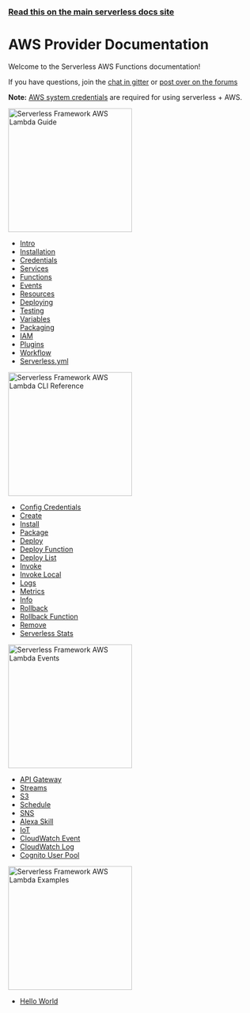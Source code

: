 <!--
title: Serverless - AWS Documentation
menuText: AWS
layout: Doc
-->

<!-- DOCS-SITE-LINK:START automatically generated  -->
### [Read this on the main serverless docs site](https://www.serverless.com/framework/docs/)
<!-- DOCS-SITE-LINK:END -->

# AWS Provider Documentation

Welcome to the Serverless AWS Functions documentation!

If you have questions, join the [chat in gitter](https://gitter.im/serverless/serverless) or [post over on the forums](https://gitter.im/serverless/serverless)

**Note:** [AWS system credentials](./guide/credentials.md) are required for using serverless + AWS.

<div class="docsSections">
  <div class="docsSection">
    <div class="docsSectionHeader">
      <a href="./guide/">
      <img src="https://s3-us-west-2.amazonaws.com/assets.site.serverless.com/images/sls_aws_guide.png" alt="Serverless Framework AWS Lambda Guide" width="250" draggable="false"/>
      </a>
    </div>
    <div class="test">
      <ul>
        <li><a href="./guide/intro.md">Intro</a></li>
        <li><a href="./guide/installation.md">Installation</a></li>
        <li><a href="./guide/credentials.md">Credentials</a></li>
        <li><a href="./guide/services.md">Services</a></li>
        <li><a href="./guide/functions.md">Functions</a></li>
        <li><a href="./guide/events.md">Events</a></li>
        <li><a href="./guide/resources.md">Resources</a></li>
        <li><a href="./guide/deploying.md">Deploying</a></li>
        <li><a href="./guide/testing.md">Testing</a></li>
        <li><a href="./guide/variables.md">Variables</a></li>
        <li><a href="./guide/packaging.md">Packaging</a></li>
        <li><a href="./guide/iam.md">IAM</a></li>
        <li><a href="./guide/plugins.md">Plugins</a></li>
        <li><a href="./guide/workflow.md">Workflow</a></li>
        <li><a href="./guide/serverless.yml.md">Serverless.yml</a></li>
      </ul>
    </div>
  </div>

  <div class="docsSection">
    <div class="docsSectionHeader">
      <a href="./cli-reference/">
      <img src="https://s3-us-west-2.amazonaws.com/assets.site.serverless.com/images/sls_aws_cli.png" alt="Serverless Framework AWS Lambda CLI Reference" width="250" draggable="false"/>
      </a>
    </div>
    <div>
      <ul>
        <li><a href="./cli-reference/config-credentials.md">Config Credentials</a></li>
        <li><a href="./cli-reference/create.md">Create</a></li>
        <li><a href="./cli-reference/install.md">Install</a></li>
        <li><a href="./cli-reference/package.md">Package</a></li>
        <li><a href="./cli-reference/deploy.md">Deploy</a></li>
        <li><a href="./cli-reference/deploy-function.md">Deploy Function</a></li>
        <li><a href="./cli-reference/deploy-list.md">Deploy List</a></li>
        <li><a href="./cli-reference/invoke.md">Invoke</a></li>
        <li><a href="./cli-reference/invoke-local.md">Invoke Local</a></li>
        <li><a href="./cli-reference/logs.md">Logs</a></li>
        <li><a href="./cli-reference/metrics.md">Metrics</a></li>
        <li><a href="./cli-reference/info.md">Info</a></li>
        <li><a href="./cli-reference/rollback.md">Rollback</a></li>
        <li><a href="./cli-reference/rollback-function.md">Rollback Function</a></li>
        <li><a href="./cli-reference/remove.md">Remove</a></li>
        <li><a href="./cli-reference/slstats.md">Serverless Stats</a></li>
      </ul>
    </div>
  </div>

  <div class="docsSection">
    <div class="docsSectionHeader">
      <a href="./events/">
      <img src="https://s3-us-west-2.amazonaws.com/assets.site.serverless.com/images/sls_aws_events.png" alt="Serverless Framework AWS Lambda Events"  width="250" draggable="false"/>
      </a>
    </div>
    <div>
      <ul>
        <li><a href="./events/apigateway.md">API Gateway</a></li>
        <li><a href="./events/streams.md">Streams</a></li>
        <li><a href="./events/s3.md">S3</a></li>
        <li><a href="./events/schedule.md">Schedule</a></li>
        <li><a href="./events/sns.md">SNS</a></li>
        <li><a href="./events/alexa-skill.md">Alexa Skill</a></li>
        <li><a href="./events/iot.md">IoT</a></li>
        <li><a href="./events/cloudwatch-event.md">CloudWatch Event</a></li>
        <li><a href="./events/cloudwatch-log.md">CloudWatch Log</a></li>
        <li><a href="./events/cognito-user-pool.md">Cognito User Pool</a></li>
      </ul>
    </div>
  </div>

  <div class="docsSection">
    <div class="docsSectionHeader">
      <a href="./examples/">
      <img src="https://s3-us-west-2.amazonaws.com/assets.site.serverless.com/images/sls_aws_examples.png" alt="Serverless Framework AWS Lambda Examples" width="250" draggable="false"/>
      </a>
    </div>
    <div>
      <div>
        <ul>
          <li><a href="./examples/hello-world">Hello World</a></li>
        </ul>
      </div>
    </div>
  </div>
</div>
